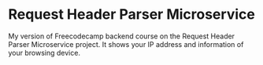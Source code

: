 # Request Header Parser Microservice

My version of Freecodecamp backend course on the Request Header Parser Microservice project. It shows your IP address and information of your browsing device.
